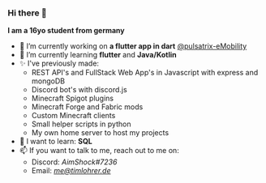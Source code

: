### Hi there 👋

**I am a 16yo student from germany**

- 🔭 I’m currently working on **a flutter app in dart** [@pulsatrix-eMobility](https://github.com/pulsatrix-emobility/)
- 🌱 I’m currently learning **flutter** and **Java/Kotlin**
- ✨ I've previously made:
  - REST API's and FullStack Web App's in Javascript with express and mongoDB
  - Discord bot's with discord.js
  - Minecraft Spigot plugins
  - Minecraft Forge and Fabric mods
  - Custom Minecraft clients
  - Small helper scripts in python
  - My own home server to host my projects
- 🤯 I want to learn: **SQL**
- 📫 If you want to talk to me, reach out to me on: 
  - Discord: *AimShock#7236*
  - Email: *me@timlohrer.de*
